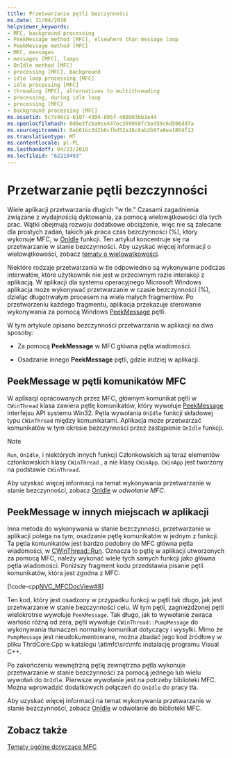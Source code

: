 ```yaml
---
title: Przetwarzanie pętli bezczynności
ms.date: 11/04/2016
helpviewer_keywords:
- MFC, background processing
- PeekMessage method [MFC], elsewhere than message loop
- PeekMessage method [MFC]
- MFC, messages
- messages [MFC], loops
- OnIdle method [MFC]
- processing [MFC], background
- idle loop processing [MFC]
- idle processing [MFC]
- threading [MFC], alternatives to multithreading
- processing, during idle loop
- processing [MFC]
- background processing [MFC]
ms.assetid: 5c7c46c1-6107-4304-895f-480983bb1e44
ms.openlocfilehash: 0d0e3fcba9ce447ec359958fc5ed59c6d596dd7a
ms.sourcegitcommit: 0ab61bc3d2b6cfbd52a16c6ab2b97a8ea1864f12
ms.translationtype: MT
ms.contentlocale: pl-PL
ms.lasthandoff: 04/23/2019
ms.locfileid: "62219493"
---
```

# <a name="idle-loop-processing"></a>Przetwarzanie pętli bezczynności

Wiele aplikacji przetwarzania długich "w tle." Czasami zagadnienia związane z wydajnością dyktowania, za pomocą wielowątkowości dla tych prac. Wątki obejmują rozwoju dodatkowe obciążenie, więc nie są zalecane dla prostych zadań, takich jak praca czas bezczynności (%), który wykonuje MFC, w [OnIdle](../mfc/reference/cwinthread-class.md#onidle) funkcji. Ten artykuł koncentruje się na przetwarzanie w stanie bezczynności. Aby uzyskać więcej informacji o wielowątkowości, zobacz [tematy o wielowątkowości](../parallel/multithreading-support-for-older-code-visual-cpp.md).

Niektóre rodzaje przetwarzania w tle odpowiednio są wykonywane podczas interwałów, które użytkownik nie jest w przeciwnym razie interakcji z aplikacją. W aplikacji dla systemu operacyjnego Microsoft Windows aplikacja może wykonywać przetwarzanie w czasie bezczynności (%), dzieląc długotrwałym procesem na wiele małych fragmentów. Po przetworzeniu każdego fragmentu, aplikacja przekazuje sterowanie wykonywania za pomocą Windows [PeekMessage](/windows/desktop/api/winuser/nf-winuser-peekmessagea) pętli.

W tym artykule opisano bezczynności przetwarzania w aplikacji na dwa sposoby:

- Za pomocą **PeekMessage** w MFC główna pętla wiadomości.

- Osadzanie innego **PeekMessage** pętli, gdzie indziej w aplikacji.

##  <a name="_core_peekmessage_in_the_mfc_message_loop"></a> PeekMessage w pętli komunikatów MFC

W aplikacji opracowanych przez MFC, głównym komunikat pętli w `CWinThread` klasa zawiera pętlę komunikatów, który wywołuje [PeekMessage](/windows/desktop/api/winuser/nf-winuser-peekmessagea) interfejsu API systemu Win32. Pętla wywołania `OnIdle` funkcji składowej typu `CWinThread` między komunikatami. Aplikacja może przetwarzać komunikatów w tym okresie bezczynności przez zastąpienie `OnIdle` funkcji.

> [!NOTE]
>  `Run`, `OnIdle`, i niektórych innych funkcji Członkowskich są teraz elementów członkowskich klasy `CWinThread` , a nie klasy `CWinApp`. `CWinApp` jest tworzony na podstawie `CWinThread`.

Aby uzyskać więcej informacji na temat wykonywania przetwarzanie w stanie bezczynności, zobacz [OnIdle](../mfc/reference/cwinthread-class.md#onidle) w *odwołanie MFC*.

##  <a name="_core_peekmessage_elsewhere_in_your_application"></a> PeekMessage w innych miejscach w aplikacji

Inna metoda do wykonywania w stanie bezczynności, przetwarzanie w aplikacji polega na tym, osadzanie pętlę komunikatów w jednym z funkcji. Ta pętla komunikatów jest bardzo podobny do MFC główna pętla wiadomości, w [CWinThread::Run](../mfc/reference/cwinthread-class.md#run). Oznacza to pętlę w aplikacji utworzonych za pomocą MFC, należy wykonać wiele tych samych funkcji jako główna pętla wiadomości. Poniższy fragment kodu przedstawia pisanie pętli komunikatów, która jest zgodna z MFC:

[!code-cpp[NVC_MFCDocView#8](../mfc/codesnippet/cpp/idle-loop-processing_1.cpp)]

Ten kod, który jest osadzony w przypadku funkcji w pętli tak długo, jak jest przetwarzanie w stanie bezczynności celu. W tym pętli, zagnieżdżonej pętli wielokrotnie wywołuje `PeekMessage`. Tak długo, jak to wywołanie zwraca wartość różną od zera, pętli wywołuje `CWinThread::PumpMessage` do wykonywania tłumaczeń normalny komunikat dotyczący i wysyłki. Mimo że `PumpMessage` jest nieudokumentowane, można zbadać jego kod źródłowy w pliku ThrdCore.Cpp w katalogu \atlmfc\src\mfc instalację programu Visual C++.

Po zakończeniu wewnętrzną pętlę zewnętrzna pętla wykonuje przetwarzanie w stanie bezczynności za pomocą jednego lub wielu wywołań do `OnIdle`. Pierwsze wywołanie jest na potrzeby biblioteki MFC. Można wprowadzić dodatkowych połączeń do `OnIdle` do pracy tła.

Aby uzyskać więcej informacji na temat wykonywania przetwarzanie w stanie bezczynności, zobacz [OnIdle](../mfc/reference/cwinthread-class.md#onidle) w odwołanie do biblioteki MFC.

## <a name="see-also"></a>Zobacz także

[Tematy ogólne dotyczące MFC](../mfc/general-mfc-topics.md)
